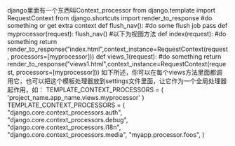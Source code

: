 django里面有一个东西叫Context_processor from django.template import RequestContext
from django.shortcuts import render_to_response #do something or get extra
context def flush_nav(): #do some flush job pass def myprocessor(request):
flush_nav() #以下为视图方法 def index(request): #do something return
render_to_response("index.html",context_instance=RequestContext(request,
processors=[myprocessor])) def views_1(request): #do something return
render_to_response("views1.html",context_instance=RequestContext(request,
processors=[myprocessor]))
如下所述，你可以在每个views方法里面都调用它，也可以把这个模板处理器放到settings文件里面，让它作为一个全局处理器起作用，如：
TEMPLATE_CONTEXT_PROCESSORS = ( 'project_name.app_name.views.myprocessor' )
TEMPLATE_CONTEXT_PROCESSORS = ( "django.core.context_processors.auth",
"django.core.context_processors.debug", "django.core.context_processors.i18n",
"django.core.context_processors.media", "myapp.processor.foos", )

